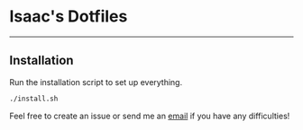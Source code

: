 # Isaac's Dotfiles
---
## Installation
Run the installation script to set up everything.
```bash
./install.sh
```

Feel free to create an issue or send me an [email](mailto:isaaccfeldman@gmail.com) if 
you have any difficulties!
